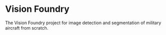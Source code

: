 # Vision Foundry
The Vision Foundry project for image detection and segmentation of military aircraft from scratch.